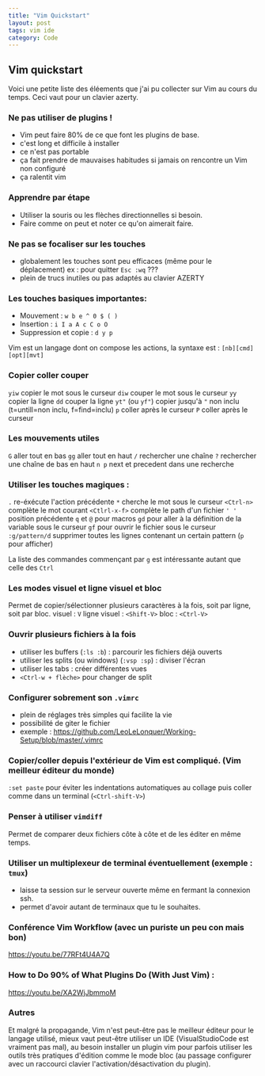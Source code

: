 ```yaml
---
title: "Vim Quickstart"
layout: post
tags: vim ide
category: Code
---
```


## Vim quickstart
Voici une petite liste des éléements que j'ai pu collecter sur Vim au cours du temps.
Ceci vaut pour un clavier azerty.


### Ne pas utiliser de plugins !

- Vim peut faire 80% de ce que font les plugins de base.
- c'est long et difficile à installer
- ce n'est pas portable
- ça fait prendre de mauvaises habitudes si jamais on rencontre un Vim non configuré
- ça ralentit vim

### Apprendre par étape

- Utiliser la souris ou les flèches directionnelles si besoin.
- Faire comme on peut et noter ce qu'on aimerait faire.  

### Ne pas se focaliser sur les touches

- globalement les touches sont peu efficaces (même pour le déplacement) ex : pour quitter `Esc :wq` ???  
- plein de trucs inutiles ou pas adaptés au clavier AZERTY

### Les touches basiques importantes:  

- Mouvement : `w b e ^ 0 $ ( )`
- Insertion : `i I a A c C o O`  
- Suppression et copie : `d y p`  

 Vim est un langage dont on compose les actions, la syntaxe est : `[nb][cmd][opt][mvt]`

### Copier coller couper

`yiw` copier le mot sous le curseur
`diw` couper le mot sous le curseur
`yy` copier la ligne
`dd` couper la ligne
`yt"` (ou `yf"`) copier jusqu'à `"` non inclu (t=untill=non inclu, f=find=inclu)
`p` coller après le curseur
`P` coller après le curseur

### Les mouvements utiles

`G` aller tout en bas
`gg` aller tout en haut
`/` rechercher une chaîne
`?` rechercher une chaîne de bas en haut
`n p` next et precedent dans une recherche

### Utiliser les touches magiques :

`.` re-éxécute l'action précédente
`*` cherche le mot sous le curseur
`<Ctrl-n>` complète le mot courant
`<Ctlrl-x-f>` complète le path d'un fichier
`' '` position précédente
`q` et `@` pour macros
`gd` pour aller à la définition de la variable sous le curseur
`gf` pour ouvrir le fichier sous le curseur
`:g/pattern/d` supprimer toutes les lignes contenant un certain pattern (`p` pour afficher)

La liste des commandes commençant par `g` est intéressante autant que celle des `Ctrl`

### Les modes visuel et ligne visuel et bloc

Permet de copier/sélectionner plusieurs caractères à la fois, soit par ligne, soit par bloc.
visuel : `V`
ligne visuel : `<Shift-V>`
bloc : `<Ctrl-V>`

### Ouvrir plusieurs fichiers à la fois  

- utiliser les buffers (`:ls :b`) : parcourir les fichiers déjà ouverts
- utiliser les splits (ou windows) (`:vsp :sp`) : diviser l'écran
- utiliser les tabs : créer différentes vues
- `<Ctrl-w + flèche>` pour changer de split

### Configurer sobrement son `.vimrc`  

- plein de réglages très simples qui facilite la vie
- possibilité de giter le fichier
- exemple : https://github.com/LeoLeLonquer/Working-Setup/blob/master/.vimrc

### Copier/coller depuis l'extérieur de Vim est compliqué. (Vim meilleur éditeur du monde)

 `:set paste` pour éviter les indentations automatiques au collage puis coller comme dans un terminal (`<Ctrl-shift-V>`)

### Penser à utiliser `vimdiff`

Permet de comparer deux fichiers côte à côte et de les éditer en même temps.

### Utiliser un multiplexeur de terminal éventuellement (exemple : `tmux`)

- laisse ta session sur le serveur ouverte même en fermant la connexion ssh.  
- permet d'avoir autant de terminaux que tu le souhaites.

### Conférence Vim Workflow (avec un puriste un peu con mais bon)

 https://youtu.be/77RFt4U4A7Q

### How to Do 90% of What Plugins Do (With Just Vim) :

https://youtu.be/XA2WjJbmmoM

### Autres

Et malgré la propagande, Vim n'est peut-être pas le meilleur éditeur pour le langage utilisé, mieux  vaut peut-être utiliser un IDE (VisualStudioCode est vraiment pas mal),  au besoin installer un plugin vim pour  parfois utiliser les outils très pratiques d'édition comme le mode bloc  (au passage configurer avec un raccourci clavier  l'activation/désactivation du plugin).

